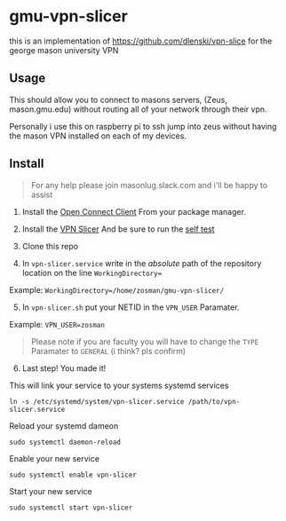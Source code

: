 # gmu-vpn-slicer

this is an implementation of https://github.com/dlenski/vpn-slice for the george mason university VPN

## Usage

This should allow you to connect to masons servers, (Zeus, mason.gmu.edu) without routing all of your network through their vpn.

Personally i use this on raspberry pi to ssh jump into zeus without having the mason VPN installed on each of my devices.

## Install

> For any help please join masonlug.slack.com and i'll be happy to assist

1. Install the [Open Connect Client](https://www.infradead.org/openconnect/) From your package manager.

2. Install the [VPN Slicer](https://github.com/dlenski/vpn-slice) And be sure to run the [self test](https://github.com/dlenski/vpn-slice#first-steps)

3. Clone this repo

4. In `vpn-slicer.service` write in the _absolute_ path of the repository location on the line `WorkingDirectory=`

Example: `WorkingDirectory=/home/zosman/gmu-vpn-slicer/`

5. In `vpn-slicer.sh` put your NETID in the `VPN_USER` Paramater.

Example: `VPN_USER=zosman`

> Please note if you are faculty you will have to change the `TYPE` Paramater to `GENERAL` (i think? pls confirm)

6. Last step! You made it!

This will link your service to your systems systemd services

`ln -s /etc/systemd/system/vpn-slicer.service /path/to/vpn-slicer.service`

Reload your systemd dameon

`sudo systemctl daemon-reload`

Enable your new service

`sudo systemctl enable vpn-slicer`

Start your new service

`sudo systemctl start vpn-slicer`

